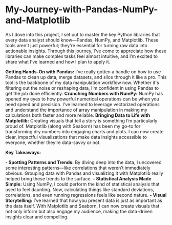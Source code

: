 # My-Journey-with-Pandas-NumPy-and-Matplotlib
As I dove into this project, I set out to master the key Python libraries that every data analyst should know—Pandas, NumPy, and Matplotlib. These tools aren't just powerful; they're essential for turning raw data into actionable insights. Through this journey, I’ve come to appreciate how these libraries can make complex tasks feel almost intuitive, and I’m excited to share what I’ve learned and how I plan to apply it.

**Getting Hands-On with Pandas:** I’ve really gotten a handle on how to use Pandas to clean up data, merge datasets, and slice through it like a pro. This tool is the backbone of my data manipulation workflow now. Whether it's filtering out the noise or reshaping data, I’m confident in using Pandas to get the job done efficiently.
**Crunching Numbers with NumPy:** NumPy has opened my eyes to how powerful numerical operations can be when you need speed and precision. I’ve learned to leverage vectorized operations and understand the importance of array manipulation in making my calculations both faster and more reliable.
**Bringing Data to Life with Matplotlib:** Creating visuals that tell a story is something I’m particularly proud of. Matplotlib (along with Seaborn) has been my go-to for transforming dry numbers into engaging charts and plots. I can now create clear, impactful visualizations that make data insights accessible to everyone, whether they’re data-savvy or not.

**Key Takeaways:**

**- Spotting Patterns and Trends:** By diving deep into the data, I uncovered some interesting patterns—like correlations that weren’t immediately obvious. Grouping data with Pandas and visualizing it with Matplotlib really helped bring these trends to the surface.
**- Statistical Analysis Made Simple:** Using NumPy, I could perform the kind of statistical analysis that used to feel daunting. Now, calculating things like standard deviations, correlations, and even running regressions feels like second nature.
**- Visual Storytelling:** I’ve learned that how you present data is just as important as the data itself. With Matplotlib and Seaborn, I can now create visuals that not only inform but also engage my audience, making the data-driven insights clear and compelling.

